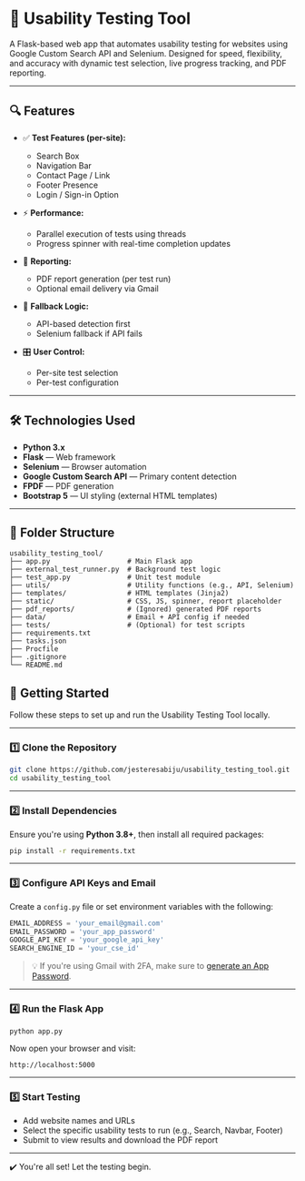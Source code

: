 # 🧪 Usability Testing Tool

A Flask-based web app that automates usability testing for websites using Google Custom Search API and Selenium. Designed for speed, flexibility, and accuracy with dynamic test selection, live progress tracking, and PDF reporting.

---

## 🔍 Features

- ✅ **Test Features (per-site):**
  - Search Box
  - Navigation Bar
  - Contact Page / Link
  - Footer Presence
  - Login / Sign-in Option

- ⚡ **Performance:**
  - Parallel execution of tests using threads
  - Progress spinner with real-time completion updates

- 🧾 **Reporting:**
  - PDF report generation (per test run)
  - Optional email delivery via Gmail

- 🔄 **Fallback Logic:**
  - API-based detection first
  - Selenium fallback if API fails

- 🎛️ **User Control:**
  - Per-site test selection
  - Per-test configuration

---

## 🛠 Technologies Used

- **Python 3.x**
- **Flask** — Web framework
- **Selenium** — Browser automation
- **Google Custom Search API** — Primary content detection
- **FPDF** — PDF generation
- **Bootstrap 5** — UI styling (external HTML templates)

---

## 📁 Folder Structure

```none
usability_testing_tool/
├── app.py                   # Main Flask app
├── external_test_runner.py  # Background test logic
├── test_app.py              # Unit test module
├── utils/                   # Utility functions (e.g., API, Selenium)
├── templates/               # HTML templates (Jinja2)
├── static/                  # CSS, JS, spinner, report placeholder
├── pdf_reports/             # (Ignored) generated PDF reports
├── data/                    # Email + API config if needed
├── tests/                   # (Optional) for test scripts
├── requirements.txt
├── tasks.json
├── Procfile
├── .gitignore
└── README.md
`````
## 🚀 Getting Started

Follow these steps to set up and run the Usability Testing Tool locally.

---

### 1️⃣ Clone the Repository

```bash
git clone https://github.com/jesteresabiju/usability_testing_tool.git
cd usability_testing_tool
```

---

### 2️⃣ Install Dependencies

Ensure you're using **Python 3.8+**, then install all required packages:

```bash
pip install -r requirements.txt
```

---

### 3️⃣ Configure API Keys and Email

Create a `config.py` file or set environment variables with the following:

```python
EMAIL_ADDRESS = 'your_email@gmail.com'
EMAIL_PASSWORD = 'your_app_password'
GOOGLE_API_KEY = 'your_google_api_key'
SEARCH_ENGINE_ID = 'your_cse_id'
```

> 💡 If you're using Gmail with 2FA, make sure to [generate an App Password](https://support.google.com/accounts/answer/185833?hl=en).

---

### 4️⃣ Run the Flask App

```bash
python app.py
```

Now open your browser and visit:

```
http://localhost:5000
```

---

### 5️⃣ Start Testing

- Add website names and URLs
- Select the specific usability tests to run (e.g., Search, Navbar, Footer)
- Submit to view results and download the PDF report

---

✔️ You're all set! Let the testing begin.
